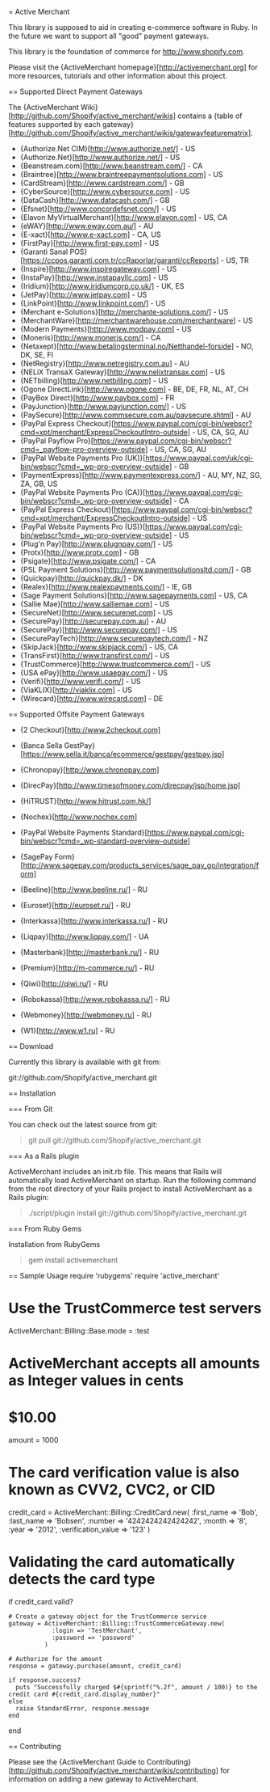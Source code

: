 = Active Merchant

This library is supposed to aid in creating e-commerce software in Ruby.
In the future we want to support all "good" payment gateways.

This library is the foundation of commerce for http://www.shopify.com.

Please visit the {ActiveMerchant homepage}[http://activemerchant.org] for more resources, tutorials and other information about this project.

== Supported Direct Payment Gateways

The {ActiveMerchant Wiki}[http://github.com/Shopify/active_merchant/wikis] contains a {table of features supported by each gateway}[http://github.com/Shopify/active_merchant/wikis/gatewayfeaturematrix].

* {Authorize.Net CIM}[http://www.authorize.net/] - US
* {Authorize.Net}[http://www.authorize.net/] - US
* {Beanstream.com}[http://www.beanstream.com/] - CA
* {Braintree}[http://www.braintreepaymentsolutions.com] - US
* {CardStream}[http://www.cardstream.com/] - GB
* {CyberSource}[http://www.cybersource.com] - US
* {DataCash}[http://www.datacash.com/] - GB
* {Efsnet}[http://www.concordefsnet.com/] - US
* {Elavon MyVirtualMerchant}[http://www.elavon.com] - US, CA
* {eWAY}[http://www.eway.com.au/] - AU
* {E-xact}[http://www.e-xact.com] - CA, US
* {FirstPay}[http://www.first-pay.com] - US
* {Garanti Sanal POS}[https://ccpos.garanti.com.tr/ccRaporlar/garanti/ccReports] - US, TR
* {Inspire}[http://www.inspiregateway.com] - US
* {InstaPay}[http://www.instapayllc.com] - US
* {Iridium}[http://www.iridiumcorp.co.uk/] - UK, ES
* {JetPay}[http://www.jetpay.com] - US
* {LinkPoint}[http://www.linkpoint.com/] - US
* {Merchant e-Solutions}[http://merchante-solutions.com/] - US
* {MerchantWare}[http://merchantwarehouse.com/merchantware] - US
* {Modern Payments}[http://www.modpay.com] - US
* {Moneris}[http://www.moneris.com/] - CA
* {Netaxept}[http://www.betalingsterminal.no/Netthandel-forside] - NO, DK, SE, FI
* {NetRegistry}[http://www.netregistry.com.au] - AU
* {NELiX TransaX Gateway}[http://www.nelixtransax.com] - US
* {NETbilling}[http://www.netbilling.com] - US
* {Ogone DirectLink}[http://www.ogone.com] - BE, DE, FR, NL, AT, CH
* {PayBox Direct}[http://www.paybox.com] - FR
* {PayJunction}[http://www.payjunction.com/] - US
* {PaySecure}[http://www.commsecure.com.au/paysecure.shtml] - AU
* {PayPal Express Checkout}[https://www.paypal.com/cgi-bin/webscr?cmd=xpt/merchant/ExpressCheckoutIntro-outside] - US, CA, SG, AU
* {PayPal Payflow Pro}[https://www.paypal.com/cgi-bin/webscr?cmd=_payflow-pro-overview-outside] - US, CA, SG, AU
* {PayPal Website Payments Pro (UK)}[https://www.paypal.com/uk/cgi-bin/webscr?cmd=_wp-pro-overview-outside] - GB
* {PaymentExpress}[http://www.paymentexpress.com/] - AU, MY, NZ, SG, ZA, GB, US
* {PayPal Website Payments Pro (CA)}[https://www.paypal.com/cgi-bin/webscr?cmd=_wp-pro-overview-outside] - CA
* {PayPal Express Checkout}[https://www.paypal.com/cgi-bin/webscr?cmd=xpt/merchant/ExpressCheckoutIntro-outside] - US
* {PayPal Website Payments Pro (US)}[https://www.paypal.com/cgi-bin/webscr?cmd=_wp-pro-overview-outside] - US
* {Plug'n Pay}[http://www.plugnpay.com/] - US
* {Protx}[http://www.protx.com] - GB
* {Psigate}[http://www.psigate.com/] - CA
* {PSL Payment Solutions}[http://www.paymentsolutionsltd.com/] - GB
* {Quickpay}[http://quickpay.dk/] - DK
* {Realex}[http://www.realexpayments.com/] - IE, GB
* {Sage Payment Solutions}[http://www.sagepayments.com] - US, CA
* {Sallie Mae}[http://www.salliemae.com] - US
* {SecureNet}[http://www.securenet.com] - US
* {SecurePay}[http://securepay.com.au] - AU
* {SecurePay}[http://www.securepay.com/] - US
* {SecurePayTech}[http://www.securepaytech.com/] - NZ
* {SkipJack}[http://www.skipjack.com/] - US, CA
* {TransFirst}[http://www.transfirst.com/] - US
* {TrustCommerce}[http://www.trustcommerce.com/] - US
* {USA ePay}[http://www.usaepay.com/] - US
* {Verifi}[http://www.verifi.com/] - US
* {ViaKLIX}[http://viaklix.com] - US
* {Wirecard}[http://www.wirecard.com] - DE

== Supported Offsite Payment Gateways

* {2 Checkout}[http://www.2checkout.com]
* {Banca Sella GestPay}[https://www.sella.it/banca/ecommerce/gestpay/gestpay.jsp]
* {Chronopay}[http://www.chronopay.com]
* {DirecPay}[http://www.timesofmoney.com/direcpay/jsp/home.jsp]
* {HiTRUST}[http://www.hitrust.com.hk/]
* {Nochex}[http://www.nochex.com]
* {PayPal Website Payments Standard}[https://www.paypal.com/cgi-bin/webscr?cmd=_wp-standard-overview-outside]
* {SagePay Form}[http://www.sagepay.com/products_services/sage_pay_go/integration/form]

* {Beeline}[http://www.beeline.ru/] - RU
* {Euroset}[http://euroset.ru/] - RU
* {Interkassa}[http://www.interkassa.ru/] - RU
* {Liqpay}[http://www.liqpay.com/] - UA
* {Masterbank}[http://masterbank.ru/] - RU
* {Premium}[http://m-commerce.ru/] - RU
* {Qiwi}[http://qiwi.ru/] - RU
* {Robokassa}[http://www.robokassa.ru/] - RU
* {Webmoney}[http://webmoney.ru] - RU
* {W1}[http://www.w1.ru] - RU


== Download

Currently this library is available with git from:

  git://github.com/Shopify/active_merchant.git

== Installation

=== From Git

You can check out the latest source from git:

  > git pull git://github.com/Shopify/active_merchant.git

=== As a Rails plugin

ActiveMerchant includes an init.rb file. This means that Rails will automatically load ActiveMerchant on startup. Run the following command from the root directory of your Rails project to install ActiveMerchant as a Rails plugin:

  > ./script/plugin install git://github.com/Shopify/active_merchant.git

=== From Ruby Gems

Installation from RubyGems

  > gem install activemerchant

== Sample Usage
  require 'rubygems'
  require 'active_merchant'

  # Use the TrustCommerce test servers
  ActiveMerchant::Billing::Base.mode = :test

  # ActiveMerchant accepts all amounts as Integer values in cents
  # $10.00
  amount = 1000

  # The card verification value is also known as CVV2, CVC2, or CID 
  credit_card = ActiveMerchant::Billing::CreditCard.new(
                  :first_name         => 'Bob',
                  :last_name          => 'Bobsen',
                  :number             => '4242424242424242',
                  :month              => '8',
                  :year               => '2012',
                  :verification_value => '123'
                )

  # Validating the card automatically detects the card type
  if credit_card.valid?

    # Create a gateway object for the TrustCommerce service
    gateway = ActiveMerchant::Billing::TrustCommerceGateway.new(
                :login => 'TestMerchant',
                :password => 'password'
              )

    # Authorize for the amount
    response = gateway.purchase(amount, credit_card)

    if response.success?
      puts "Successfully charged $#{sprintf("%.2f", amount / 100)} to the credit card #{credit_card.display_number}"
    else
      raise StandardError, response.message 
    end
  end

== Contributing

Please see the {ActiveMerchant Guide to Contributing}[http://github.com/Shopify/active_merchant/wikis/contributing] for information on adding a new gateway to ActiveMerchant.
